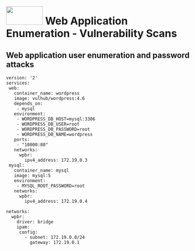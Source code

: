 # <img src="https://www.tamusa.edu/brandguide/jpeglogos/tamusa_final_logo_bw1.jpg" width="100" height="50"> Web Application Enumeration - Vulnerability Scans

## Web application user enumeration and password attacks



```
version: '2'
services:
 web:
   container_name: wordpress
   image: vulhub/wordpress:4.6
   depends_on:
    - mysql
   environment:
    - WORDPRESS_DB_HOST=mysql:3306
    - WORDPRESS_DB_USER=root
    - WORDPRESS_DB_PASSWORD=root
    - WORDPRESS_DB_NAME=wordpress
   ports:
    - "10000:80"
   networks:
     wpbr:
       ipv4_address: 172.19.0.3
 mysql:
   container_name: mysql
   image: mysql:5
   environment:
    - MYSQL_ROOT_PASSWORD=root
   networks:
     wpbr:
       ipv4_address: 172.19.0.4

networks:
  wpbr:
    driver: bridge
    ipam:
     config:
       - subnet: 172.19.0.0/24
         gateway: 172.19.0.1
```
